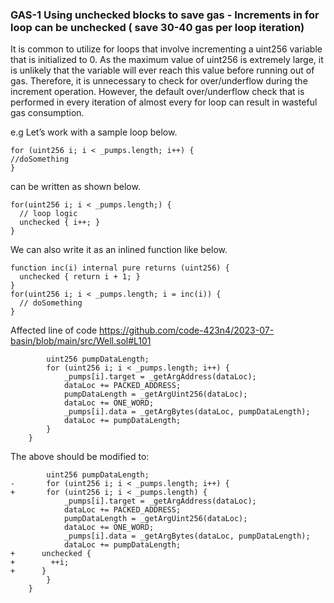 ### GAS-1 Using unchecked blocks to save gas - Increments in for loop can be unchecked ( save 30-40 gas per loop iteration)

It is common to utilize for loops that involve incrementing a uint256 variable that is initialized to 0. As the maximum value of uint256 is extremely large, it is unlikely that the variable will ever reach this value before running out of gas. Therefore, it is unnecessary to check for over/underflow during the increment operation. However, the default over/underflow check that is performed in every iteration of almost every for loop can result in wasteful gas consumption.

e.g Let’s work with a sample loop below.
```solidity
for (uint256 i; i < _pumps.length; i++) {
//doSomething
}
```
can be written as shown below.

```solidity
for(uint256 i; i < _pumps.length;) {
  // loop logic
  unchecked { i++; }
}
```

We can also write it as an inlined function like below.

```solidity
function inc(i) internal pure returns (uint256) {
  unchecked { return i + 1; }
}
for(uint256 i; i < _pumps.length; i = inc(i)) {
  // doSomething
}
```

Affected line of code
https://github.com/code-423n4/2023-07-basin/blob/main/src/Well.sol#L101

```solidity
        uint256 pumpDataLength;
        for (uint256 i; i < _pumps.length; i++) {
            _pumps[i].target = _getArgAddress(dataLoc);
            dataLoc += PACKED_ADDRESS;
            pumpDataLength = _getArgUint256(dataLoc);
            dataLoc += ONE_WORD;
            _pumps[i].data = _getArgBytes(dataLoc, pumpDataLength);
            dataLoc += pumpDataLength;
        }
    }
```

The above should be modified to:

```solidity 
        uint256 pumpDataLength;
-       for (uint256 i; i < _pumps.length; i++) {
+       for (uint256 i; i < _pumps.length) {
            _pumps[i].target = _getArgAddress(dataLoc);
            dataLoc += PACKED_ADDRESS;
            pumpDataLength = _getArgUint256(dataLoc);
            dataLoc += ONE_WORD;
            _pumps[i].data = _getArgBytes(dataLoc, pumpDataLength);
            dataLoc += pumpDataLength;
+      unchecked {
+        ++i;
+      }
        }
    }
```


